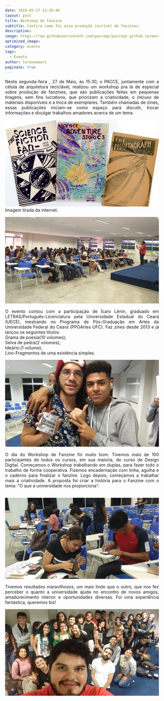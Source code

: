 ```yaml
---
date: 2019-05-27 12:26:40
layout: post
title: Workshop de fanzine
subtitle: Confira como foi essa produção incrível de fanzines.
description: 
image: https://raw.githubusercontent.com/pacceqx/pacceqx.github.io/master/assets/pic/2019-05-27/capa.png
optimized_image: 
category: evento
tags:
  - Evento
author: lorenaamaro
paginate: true
---
```



<p style = "text-align: justify">
Nesta segunda-feira , 27 de Maio, às 15:30, o PACCE, juntamente com a célula de arquitetura reciclável, realizou um workshop pra lá de especial sobre produção de fanzines, que são publicações feitas em pequenas tiragens, sem fins lucrativos, que priorizam a criatividade, o (re)uso de materiais disponíveis e a troca de exemplares. Também chamadas de zines, essas publicações iniciam-se como espaço para discutir, trocar informações e divulgar trabalhos amadores acerca de um tema.<br>
</p>

![](https://raw.githubusercontent.com/pacceqx/pacceqx.github.io/master/assets/pic/2019-05-27/img1.jpg)
Imagem tirada da internet.<br>

![](https://raw.githubusercontent.com/pacceqx/pacceqx.github.io/master/assets/pic/2019-05-27/img2.png)

<p style = "text-align: justify">
O evento contou com a participação de Ícaro Lênin, graduado em LETRAS/Português-Licenciatura pela Universidade Estadual do Ceará (UECE), mestrando no Programa de Pós-Graduação em Artes da Universidade Federal do Ceará (PPGArtes UFC). Faz zines desde 2013 e já lançou os seguintes títulos:<br>
Grama de poesia(10 volumes);<br>
Selva de pedra(2 volumes);<br>
Ideário:(1 volume);<br>
Lino-Fragmentos de uma existência simples.<br>
</p>

![](https://raw.githubusercontent.com/pacceqx/pacceqx.github.io/master/assets/pic/2019-05-27/img3.png)

<p style = "text-align: justify">
O dia do Workshop de Fanzine foi muito bom. Tivemos mais de 100 participantes de todos os cursos, em sua maioria, do curso de Design Digital. Começamos o Workshop trabalhando em duplas, para fazer todo o trabalho de forma cooperativa. Fizemos encadernação com linha, agulha e o caderno para finalizar o fanzine. Logo depois, começamos a trabalhar mais a criatividade. A proposta foi criar a história para o Fanzine com o tema: "O que a universidade nos proporciona".<br>
<br>
</p>

![](https://raw.githubusercontent.com/pacceqx/pacceqx.github.io/master/assets/pic/2019-05-27/img4.png)

<p style = "text-align: justify">
Tivemos resultados maravilhosos, um mais lindo que o outro, que nos fez perceber o quanto a universidade ajuda no encontro de novos amigos, amadurecimento interior e oportunidades diversas.
Foi uma experiência fantástica, queremos bis!
</p>

![](https://raw.githubusercontent.com/pacceqx/pacceqx.github.io/master/assets/pic/2019-05-27/img5.png)











